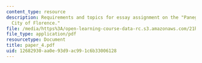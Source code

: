 ```yaml
---
content_type: resource
description: Requirements and topics for essay assignment on the "Panegyric to the
  City of Florence."
file: /media/https%3A/open-learning-course-data-rc.s3.amazonaws.com/21h-311-the-renaissance-1300-1600-fall-2004/12682930aa0e93d9ac991c6b33006128_paper_4.pdf
file_type: application/pdf
resourcetype: Document
title: paper_4.pdf
uid: 12682930-aa0e-93d9-ac99-1c6b33006128
---
```

